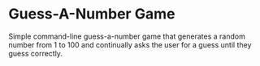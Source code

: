 # Guess-A-Number Game

Simple command-line guess-a-number game that generates a random number from 1 to 100 and continually asks the user for a guess until they guess correctly.
